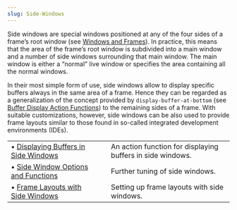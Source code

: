 ```yaml
---
slug: Side-Windows
---
```


Side windows are special windows positioned at any of the four sides of a frame’s root window (see [Windows and Frames](Windows-and-Frames)). In practice, this means that the area of the frame’s root window is subdivided into a main window and a number of side windows surrounding that main window. The main window is either a “normal" live window or specifies the area containing all the normal windows.

In their most simple form of use, side windows allow to display specific buffers always in the same area of a frame. Hence they can be regarded as a generalization of the concept provided by `display-buffer-at-bottom` (see [Buffer Display Action Functions](Buffer-Display-Action-Functions)) to the remaining sides of a frame. With suitable customizations, however, side windows can be also used to provide frame layouts similar to those found in so-called integrated development environments (IDEs).

|                                                                            |    |                                                            |
| :------------------------------------------------------------------------- | -- | :--------------------------------------------------------- |
| • [Displaying Buffers in Side Windows](Displaying-Buffers-in-Side-Windows) |    | An action function for displaying buffers in side windows. |
| • [Side Window Options and Functions](Side-Window-Options-and-Functions)   |    | Further tuning of side windows.                            |
| • [Frame Layouts with Side Windows](Frame-Layouts-with-Side-Windows)       |    | Setting up frame layouts with side windows.                |
